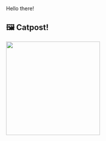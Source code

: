 Hello there!



## 🖼️ Catpost!

<sub>
    <img src="https://cdn2.thecatapi.com/images/Xy7teHcCZ.jpg" height="256">
</sub>

